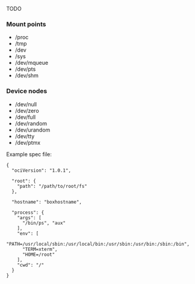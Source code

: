 TODO

### Mount points
* /proc
* /tmp
* /dev
* /sys
* /dev/mqueue
* /dev/pts
* /dev/shm

### Device nodes
* /dev/null
* /dev/zero
* /dev/full
* /dev/random
* /dev/urandom
* /dev/tty
* /dev/ptmx

Example spec file:
```
{
  "ociVersion": "1.0.1",

  "root": {
    "path": "/path/to/root/fs"
  },

  "hostname": "boxhostname",

  "process": {
    "args": [
      "/bin/ps", "aux"
    ],
    "env": [
      "PATH=/usr/local/sbin:/usr/local/bin:/usr/sbin:/usr/bin:/sbin:/bin",
      "TERM=xterm",
      "HOME=/root"
    ],
    "cwd": "/"
  }
}
```